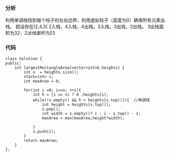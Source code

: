 ### 分析
利用单调栈找到每个柱子的左右边界，利用虚拟柱子（高度为0）确保所有元素出栈。
假设存在[2,4,3]
2入栈，4入栈，4出栈，3入栈，3出栈，2出栈。
3出栈面积为3*2，2出栈面积为2*3

### 代码
```
class Solution {
public:
    int largestRectangleArea(vector<int>& heights) {
        int n  = heights.size();
        stack<int> s;
        int maxArea = 0;

        for(int i =0; i<=n; ++i){
            int h = (i == n) ? 0 :heights[i];
            while(!s.empty() && h < heights[s.top()]){  //单调栈
                int height = heights[s.top()];
                s.pop();
                int width = s.empty()? i : i - s.top() - 1;
                maxArea = max(maxArea,height*width);

            }
            s.push(i);
        }
        return maxArea;
    }
};
```